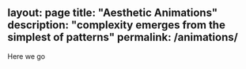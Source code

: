 layout: page
title: "Aesthetic Animations"
description: "complexity emerges from the simplest of patterns"
permalink: /animations/
---
Here we go
